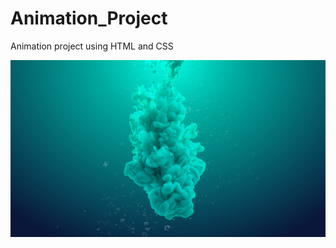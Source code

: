 # Animation_Project
Animation project using HTML and CSS

![image alt](https://github.com/shivanib1212/Animation_Project/blob/38c215f26dec69dd3bf9bd7dac202e9fed8e9885/background.png)
